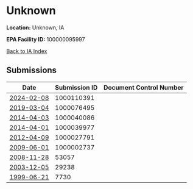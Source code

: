# Unknown

**Location:** Unknown, IA

**EPA Facility ID:** 100000095997

[Back to IA Index](../../index.md)

## Submissions

| Date | Submission ID | Document Control Number |
|------|--------------|-------------------------|
| [2024-02-08](submissions/1000110391.md) | 1000110391 |  |
| [2019-03-04](submissions/1000076495.md) | 1000076495 |  |
| [2014-04-03](submissions/1000040086.md) | 1000040086 |  |
| [2014-04-01](submissions/1000039977.md) | 1000039977 |  |
| [2012-04-09](submissions/1000027791.md) | 1000027791 |  |
| [2009-06-01](submissions/1000002737.md) | 1000002737 |  |
| [2008-11-28](submissions/53057.md) | 53057 |  |
| [2003-12-05](submissions/29238.md) | 29238 |  |
| [1999-06-21](submissions/7730.md) | 7730 |  |
